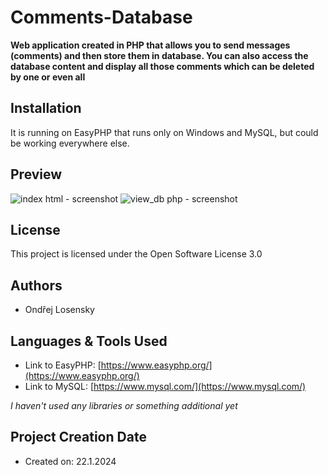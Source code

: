 # Comments-Database

**Web application created in PHP that allows you to send messages (comments) and then store them in database.
You can also access the database content and display all those comments which can be deleted by one or even all**


## Installation

It is running on EasyPHP that runs only on Windows and MySQL, but could be working everywhere else.

## Preview
![index html - screenshot](https://github.com/OndrejLosensky/comments-db/assets/127244546/64abc365-206b-4eea-aeea-8091717e8088)
![view_db php - screenshot](https://github.com/OndrejLosensky/comments-db/assets/127244546/1800ab1e-eb31-4577-aa80-83bf74f01f0b)

## License

This project is licensed under the Open Software License 3.0

## Authors

* Ondřej Losensky

## Languages & Tools Used

* Link to EasyPHP: [https://www.easyphp.org/](https://www.easyphp.org/)
* Link to MySQL: [https://www.mysql.com/](https://www.mysql.com/)

_I haven't used any libraries or something additional yet_

## Project Creation Date

* Created on: 22.1.2024
